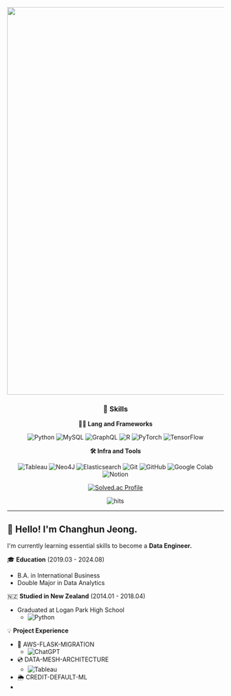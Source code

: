 <div align="center">

<a href="https://www.gitanimals.org/en_US?utm_medium=image&utm_source=MoominHunter&utm_content=farm">
<img
  src="https://render.gitanimals.org/farms/muramasa404"
  width="1500"
  height="900"
/>
</a>

### 🦾 Skills
**🧑‍💻 Lang and Frameworks**

![Python](https://img.shields.io/badge/python-3776AB.svg?&style=for-the-badge&logo=python&logoColor=white) ![MySQL](https://img.shields.io/badge/mysql-4479A1.svg?&style=for-the-badge&logo=mysql&logoColor=white) ![GraphQL](https://img.shields.io/badge/-GraphQL-E10098?style=for-the-badge&logo=graphql&logoColor=white) ![R](https://img.shields.io/badge/r-276DC3.svg?&style=for-the-badge&logo=r&logoColor=white) ![PyTorch](https://img.shields.io/badge/pytorch-EE4C2C.svg?&style=for-the-badge&logo=pytorch&logoColor=white) ![TensorFlow](https://img.shields.io/badge/tensorflow-FF6F00.svg?&style=for-the-badge&logo=tensorflow&logoColor=white) 

**🛠️ Infra and Tools**

![Tableau](https://img.shields.io/badge/tableau-E97627.svg?&style=for-the-badge&logo=tableau&logoColor=white) ![Neo4J](https://img.shields.io/badge/Neo4j-008CC1?style=for-the-badge&logo=neo4j&logoColor=white) ![Elasticsearch](https://img.shields.io/badge/elasticsearch-%230377CC.svg?style=for-the-badge&logo=elasticsearch&logoColor=white) ![Git](https://img.shields.io/badge/git-F05032.svg?&style=for-the-badge&logo=git&logoColor=white) ![GitHub](https://img.shields.io/badge/github-181717.svg?&style=for-the-badge&logo=github&logoColor=white) ![Google Colab](https://img.shields.io/badge/googlecolab-F9AB00.svg?&style=for-the-badge&logo=googlecolab&logoColor=white) ![Notion](https://img.shields.io/badge/notion-000000.svg?&style=for-the-badge&logo=notion&logoColor=white) 


[![Solved.ac Profile](http://mazassumnida.wtf/api/generate_badge?boj=sb71250)](https://solved.ac/sb71250)

![hits](https://hits.seeyoufarm.com/api/count/incr/badge.svg?url=https%3A%2F%2Fgithub.com%2Fmuramasa404&edge_flat=false&title=hits)


</div>


---
## 👋 Hello! I'm Changhun Jeong.  

I'm currently learning essential skills to become a **Data Engineer.**  

🎓 **Education**  (2019.03 - 2024.08)
- B.A. in International Business
- Double Major in Data Analytics

🇳🇿 **Studied in New Zealand**  (2014.01 - 2018.04)  
- Graduated at Logan Park High School
  - ![Python](https://img.shields.io/badge/python-3776AB.svg?&style=for-the-badge&logo=python&logoColor=white) 

💡 **Project Experience**  
- 📌 AWS-FLASK-MIGRATION
  - ![ChatGPT](https://img.shields.io/badge/chatGPT-74aa9c?style=for-the-badge&logo=openai&logoColor=white)
- 💿 DATA-MESH-ARCHITECTURE
  - ![Tableau](https://img.shields.io/badge/tableau-E97627.svg?&style=for-the-badge&logo=tableau&logoColor=white)
- 🌦️ CREDIT-DEFAULT-ML
- 
